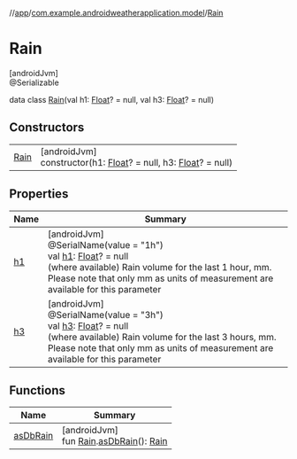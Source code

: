 //[app](../../../index.md)/[com.example.androidweatherapplication.model](../index.md)/[Rain](index.md)

# Rain

[androidJvm]\
@Serializable

data class [Rain](index.md)(val h1: [Float](https://kotlinlang.org/api/latest/jvm/stdlib/kotlin/-float/index.html)? = null, val h3: [Float](https://kotlinlang.org/api/latest/jvm/stdlib/kotlin/-float/index.html)? = null)

## Constructors

| | |
|---|---|
| [Rain](-rain.md) | [androidJvm]<br>constructor(h1: [Float](https://kotlinlang.org/api/latest/jvm/stdlib/kotlin/-float/index.html)? = null, h3: [Float](https://kotlinlang.org/api/latest/jvm/stdlib/kotlin/-float/index.html)? = null) |

## Properties

| Name | Summary |
|---|---|
| [h1](h1.md) | [androidJvm]<br>@SerialName(value = &quot;1h&quot;)<br>val [h1](h1.md): [Float](https://kotlinlang.org/api/latest/jvm/stdlib/kotlin/-float/index.html)? = null<br>(where available) Rain volume for the last 1 hour, mm. Please note that only mm as units of measurement are available for this parameter |
| [h3](h3.md) | [androidJvm]<br>@SerialName(value = &quot;3h&quot;)<br>val [h3](h3.md): [Float](https://kotlinlang.org/api/latest/jvm/stdlib/kotlin/-float/index.html)? = null<br>(where available) Rain volume for the last 3 hours, mm. Please note that only mm as units of measurement are available for this parameter |

## Functions

| Name | Summary |
|---|---|
| [asDbRain](../../com.example.androidweatherapplication.data.database/as-db-rain.md) | [androidJvm]<br>fun [Rain](index.md).[asDbRain](../../com.example.androidweatherapplication.data.database/as-db-rain.md)(): [Rain](../../com.example.androidweatherapplication.data.database/-rain/index.md) |
